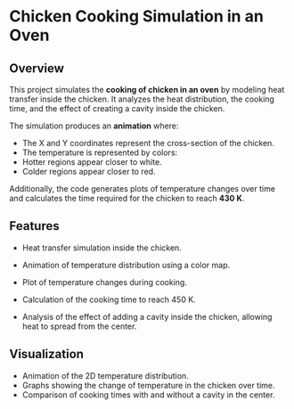 # Chicken Cooking Simulation in an Oven

## Overview
This project simulates the **cooking of chicken in an oven** by modeling heat transfer
inside the chicken.
It analyzes the heat distribution, the cooking time, and the effect of creating a cavity
inside the chicken.

The simulation produces an **animation** where:
- The X and Y coordinates represent the cross-section of the chicken.
- The temperature is represented by colors:
- Hotter regions appear closer to white.
- Colder regions appear closer to red.

Additionally, the code generates plots of temperature changes over time and calculates
the time required for the chicken to reach **430 K**.

## Features
- Heat transfer simulation inside the chicken.
- Animation of temperature distribution using a color map.
- Plot of temperature changes during cooking.
- Calculation of the cooking time to reach 450 K.

- Analysis of the effect of adding a cavity inside the chicken, allowing heat to spread
from the center.

## Visualization
- Animation of the 2D temperature distribution.
- Graphs showing the change of temperature in the chicken over time.
- Comparison of cooking times with and without a cavity in the center.
